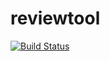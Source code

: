 # reviewtool

[![Build Status](https://travis-ci.org/tobiasbaum/reviewtool.svg?branch=master)](https://travis-ci.org/tobiasbaum/reviewtool)
